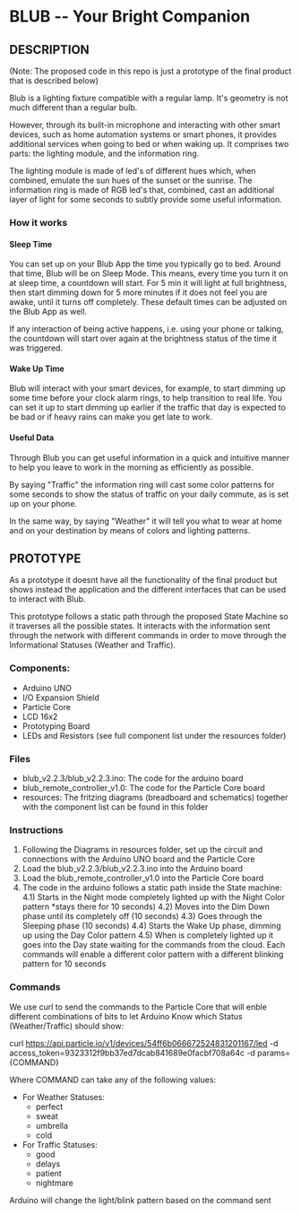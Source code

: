 # BLUB -- Your Bright Companion

## DESCRIPTION

(Note: The proposed code in this repo is just a prototype of the final product that is described below)

Blub is a lighting fixture compatible with a regular lamp. It's geometry is not much different than a regular bulb.

However, through its built-in microphone and interacting with other smart devices, such as home automation systems or smart phones, it provides additional services when going to bed or when waking up.
It comprises two parts: the lighting module, and the information ring.

The lighting module is made of led's of different hues which, when combined, emulate the sun hues of the sunset or the sunrise.
The information ring is made of RGB led's that, combined, cast an additional layer of light for some seconds to subtly provide some useful information.

### How it works

#### Sleep Time

You can set up on your Blub App the time you typically go to bed. Around that time, Blub will be on Sleep Mode. This means, every time you turn it on at sleep time, a countdown will start. For 5 min it will light at full brightness, then start dimming down for 5 more minutes if it does not feel you are awake, until it turns off completely. These default times can be adjusted on the Blub App as well.

If any interaction of being active happens, i.e. using your phone or talking, the countdown will start over again at the brightness status of the time it was triggered.

#### Wake Up Time

Blub will interact with your smart devices, for example, to start dimming up some time before your clock alarm rings, to help transition to real life. You can set it up to start dimming up earlier if the traffic that day is expected to be bad or if heavy rains can make you get late to work.

#### Useful Data

Through Blub you can get useful information in a quick and intuitive manner to help you leave to work in the morning as efficiently as possible.

By saying "Traffic" the information ring will cast some color patterns for some seconds to show the status of traffic on your daily commute, as is set up on your phone.

In the same way, by saying "Weather" it will tell you what to wear at home and on your destination by means of colors and lighting patterns.


## PROTOTYPE

As a prototype it doesnt have all the functionality of the final product but shows instead the application and the different interfaces that can be used to interact with Blub.

This prototype follows a static path through the proposed State Machine so it traverses all the possible states.
It interacts with the information sent through the network with different commands in order to move through the Informational Statuses (Weather and Traffic).


### Components:

- Arduino UNO
- I/O Expansion Shield
- Particle Core
- LCD 16x2
- Prototyping Board
- LEDs and Resistors (see full component list under the resources folder)


### Files

- blub_v2.2.3/blub_v2.2.3.ino: The code for the arduino board
- blub_remote_controller_v1.0: The code for the Particle Core board
- resources: The fritzing diagrams (breadboard and schematics) together with the component list can be found in this folder


### Instructions

1) Following the Diagrams in resources folder, set up the circuit and connections with the Arduino UNO board and the Particle Core
2) Load the blub_v2.2.3/blub_v2.2.3.ino into the Arduino board
3) Load the blub_remote_controller_v1.0 into the Particle Core board
4) The code in the arduino follows a static path inside the State machine:
4.1) Starts in the Night mode completely lighted up with the Night Color pattern *stays there for 10 seconds)
4.2) Moves into the Dim Down phase until its completely off (10 seconds)
4.3) Goes through the Sleeping phase (10 seconds)
4.4) Starts the Wake Up phase, dimming up using the Day Color pattern
4.5) When is completely lighted up it goes into the Day state waiting for the commands from the cloud. Each commands will enable a different color pattern with a different blinking pattern for 10 seconds

### Commands

We use curl to send the commands to the Particle Core that will enble different combinations of bits to let Arduino Know which Status (Weather/Traffic) should show:

curl https://api.particle.io/v1/devices/54ff6b066672524831201167/led -d access_token=9323312f9bb37ed7dcab841689e0facbf708a64c -d params={COMMAND}

Where COMMAND can take any of the following values:

- For Weather Statuses:
  - perfect
  - sweat
  - umbrella
  - cold
- For Traffic Statuses:
  - good
  - delays
  - patient
  - nightmare
  
Arduino will change the light/blink pattern based on the command sent
